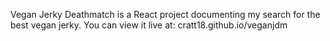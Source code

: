Vegan Jerky Deathmatch is a React project documenting my search for the best vegan jerky. You can view it live at: cratt18.github.io/veganjdm
